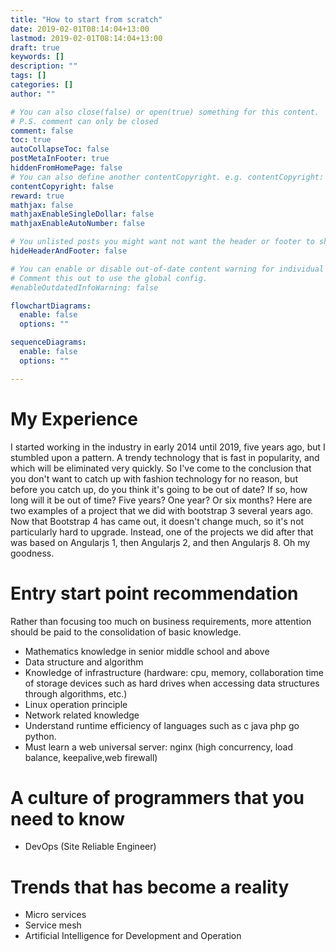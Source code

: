 ```yaml
---
title: "How to start from scratch"
date: 2019-02-01T08:14:04+13:00
lastmod: 2019-02-01T08:14:04+13:00
draft: true
keywords: []
description: ""
tags: []
categories: []
author: ""

# You can also close(false) or open(true) something for this content.
# P.S. comment can only be closed
comment: false
toc: true
autoCollapseToc: false
postMetaInFooter: true
hiddenFromHomePage: false
# You can also define another contentCopyright. e.g. contentCopyright: "This is another copyright."
contentCopyright: false
reward: true
mathjax: false
mathjaxEnableSingleDollar: false
mathjaxEnableAutoNumber: false

# You unlisted posts you might want not want the header or footer to show
hideHeaderAndFooter: false

# You can enable or disable out-of-date content warning for individual post.
# Comment this out to use the global config.
#enableOutdatedInfoWarning: false

flowchartDiagrams:
  enable: false
  options: ""

sequenceDiagrams: 
  enable: false
  options: ""

---
```


<!--more-->

# My Experience

I started working in the industry in early 2014 until 2019, five years ago, but I stumbled upon a pattern. A trendy technology that is fast in popularity, and which will be eliminated very quickly. So I've come to the conclusion that you don't want to catch up with fashion technology for no reason, but before you catch up, do you think it's going to be out of date? If so, how long will it be out of time? Five years? One year? Or six months? Here are two examples of a project that we did with bootstrap 3 several years ago. Now that Bootstrap 4 has came out, it doesn't change much, so it's not particularly hard to upgrade. Instead, one of the projects we did after that was based on Angularjs 1, then Angularjs 2, and then Angularjs 8. Oh my goodness.

# Entry start point recommendation

Rather than focusing too much on business requirements, more attention should be paid to the consolidation of basic knowledge.

- Mathematics knowledge in senior middle school and above
- Data structure and algorithm
- Knowledge of infrastructure (hardware: cpu, memory, collaboration time of storage devices such as hard drives when accessing data structures through algorithms, etc.)
- Linux operation principle
- Network related knowledge
- Understand runtime efficiency of languages such as c java php go python. 
- Must learn a web universal server: nginx (high concurrency, load balance, keepalive,web firewall) 

# A culture of programmers that you need to know

- DevOps (Site Reliable Engineer)

# Trends that has become a reality

- Micro services
- Service mesh
- Artificial Intelligence for Development and Operation
